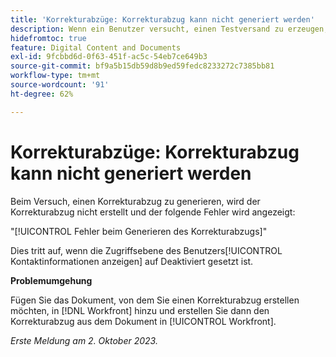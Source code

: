 ```yaml
---
title: 'Korrekturabzüge: Korrekturabzug kann nicht generiert werden'
description: Wenn ein Benutzer versucht, einen Testversand zu erzeugen, wird der Testversand nicht erstellt, und der Benutzer sieht einen Fehler.
hidefromtoc: true
feature: Digital Content and Documents
exl-id: 9fcbbd6d-0f63-451f-ac5c-54eb7ce649b3
source-git-commit: bf9a5b15db59d8b9ed59fedc8233272c7385bb81
workflow-type: tm+mt
source-wordcount: '91'
ht-degree: 62%

---
```


# Korrekturabzüge: Korrekturabzug kann nicht generiert werden

Beim Versuch, einen Korrekturabzug zu generieren, wird der Korrekturabzug nicht erstellt und der folgende Fehler wird angezeigt:

&quot;[!UICONTROL Fehler beim Generieren des Korrekturabzugs]&quot;

Dies tritt auf, wenn die Zugriffsebene des Benutzers[!UICONTROL  Kontaktinformationen anzeigen] auf Deaktiviert gesetzt ist.

**Problemumgehung**

Fügen Sie das Dokument, von dem Sie einen Korrekturabzug erstellen möchten, in [!DNL Workfront] hinzu und erstellen Sie dann den Korrekturabzug aus dem Dokument in [!UICONTROL Workfront].

_Erste Meldung am 2. Oktober 2023._
